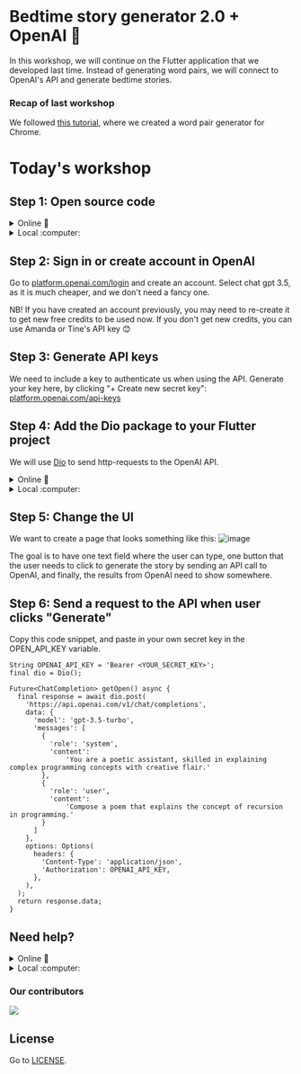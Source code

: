 # Bedtime story generator 2.0 + OpenAI 🌟
 In this workshop, we will continue on the Flutter application that we developed last time. Instead of generating word pairs, we will connect to OpenAI's API and generate bedtime stories. 

### Recap of last workshop
We followed [this tutorial](https://codelabs.developers.google.com/codelabs/flutter-codelab-first#0), where we created a word pair generator for Chrome.

# Today's workshop 

## Step 1: Open source code

<details>
<summary>
 Online 🛜
</summary>
<br>
Open code in Zapp! at www.tinyurl.com/codelicious-v1. Here you can see where we left after the last workshop. 
 </br>
</details>

<details>
<summary>
 Local :computer:
</summary>
<br>
Open the code you wrote in the last Codelicious workshop in VS Code. If you didn't attend the last workshop, we recommend you to clone this repo and use Marina's code from workshop nr 5 as a base:
 
 [Marina's code ](https://github.com/Codelicious-Oda-x-DNB/codelicious-event-tasks/tree/main/Nr.%205%2014-11-2023/marina-flutter_bedtime_story_generator)
  </br>
</details>

## Step 2: Sign in or create account in OpenAI
Go to [platform.openai.com/login](https://platform.openai.com/login) and create an account.
Select chat gpt 3.5, as it is much cheaper, and we don't need a fancy one.

NB! If you have created an account previously, you may need to re-create it to get new free credits to be used now. If you don't get new credits, you can use Amanda or Tine's API key 😊

## Step 3: Generate API keys
We need to include a key to authenticate us when using the API.
Generate your key here, by clicking "+ Create new secret key": [platform.openai.com/api-keys](https://platform.openai.com/api-keys)

## Step 4: Add the Dio package to your Flutter project
We will use [Dio](https://pub.dev/packages/dio) to send http-requests to the OpenAI API.

<details>
<summary>
 Online 🛜
</summary>
<br>
Open `pubspec.yaml` and add `dio` under `dependencies`:
 
```
dependencies:
   dio: ^5.4.0
```

 </br>
</details>

<details>
<summary>
 Local :computer:
</summary>
<br>
Open up a terminal in the project in VS Code, and paste in the following command to install Dio:
 
```
flutter pub add dio
```

You also need to allow Chrome to send http requests from localhost. Run this command in your terminal:

```
flutter run -d chrome --web-browser-flag "--disable-web-security"
```

  </br>
</details>


## Step 5: Change the UI

We want to create a page that looks something like this:
![image](https://github.com/Codelicious-Oda-x-DNB/codelicious-event-tasks/assets/36000728/6b7502d7-1cfe-44dd-8dc8-9b57e9dd83bb)


The goal is to have one text field where the user can type, one button that the user needs to click to generate the story by sending an API call to OpenAI, and finally, the results from OpenAI need to show somewhere. 

## Step 6: Send a request to the API when user clicks "Generate"
Copy this code snippet, and paste in your own secret key in the OPEN_API_KEY variable. 

```
String OPENAI_API_KEY = 'Bearer <YOUR_SECRET_KEY>';
final dio = Dio();

Future<ChatCompletion> getOpen() async {
  final response = await dio.post(
    'https://api.openai.com/v1/chat/completions',
    data: {
      'model': 'gpt-3.5-turbo',
      'messages': [
        {
          'role': 'system',
          'content':
              'You are a poetic assistant, skilled in explaining complex programming concepts with creative flair.'
        },
        {
          'role': 'user',
          'content':
              'Compose a poem that explains the concept of recursion in programming.'
        }
      ]
    },
    options: Options(
      headers: {
        'Content-Type': 'application/json',
        'Authorization': OPENAI_API_KEY,
      },
    ),
  );
  return response.data;
}
```

## Need help?

<details>
<summary>
 Online 🛜
</summary>
<br>
You can take a look at www.tinyurl.com/codelicious-finished to get inspiration. 
 </br>
</details>

<details>
<summary>
 Local :computer:
</summary>
<br>
Insert url Amanda
  </br>
</details>

### Our contributors
<a href="https://github.com/Codelicious-Oda-x-DNB/codelicious-event-tasks/graphs/contributors">
  <img src="https://contrib.rocks/image?repo=Codelicious-Oda-x-DNB/codelicious-event-tasks" />
</a>

## License

Go to [LICENSE](https://github.com/Codelicious-Oda-x-DNB/codelicious-event-tasks/blob/main/LICENSE).
